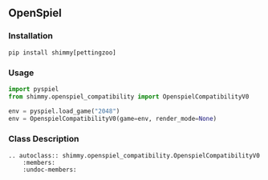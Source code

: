 ## OpenSpiel

### Installation
```
pip install shimmy[pettingzoo]
```

### Usage
```python
import pyspiel
from shimmy.openspiel_compatibility import OpenspielCompatibilityV0

env = pyspiel.load_game("2048")
env = OpenspielCompatibilityV0(game=env, render_mode=None)
```

### Class Description
```{eval-rst}
.. autoclass:: shimmy.openspiel_compatibility.OpenspielCompatibilityV0
    :members:
    :undoc-members:
```
